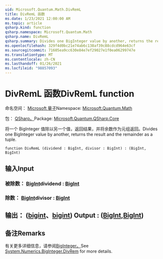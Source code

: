 ```yaml
---
uid: Microsoft.Quantum.Math.DivRemL
title: DivRemL 函数
ms.date: 1/23/2021 12:00:00 AM
ms.topic: article
qsharp.kind: function
qsharp.namespace: Microsoft.Quantum.Math
qsharp.name: DivRemL
qsharp.summary: Divides one BigInteger value by another, returns the result and the remainder as a tuple.
ms.openlocfilehash: 329f4d0bc21e74ab6c138af39c88cdcd964e63cf
ms.sourcegitcommit: 71605ea9cc630e84e7ef29027e1f0ea06299747e
ms.translationtype: MT
ms.contentlocale: zh-CN
ms.lasthandoff: 01/26/2021
ms.locfileid: "98857093"
---
```

# <a name="divreml-function"></a><span data-ttu-id="d13de-102">DivRemL 函数</span><span class="sxs-lookup"><span data-stu-id="d13de-102">DivRemL function</span></span>

<span data-ttu-id="d13de-103">命名空间： [Microsoft 量子](xref:Microsoft.Quantum.Math)</span><span class="sxs-lookup"><span data-stu-id="d13de-103">Namespace: [Microsoft.Quantum.Math](xref:Microsoft.Quantum.Math)</span></span>

<span data-ttu-id="d13de-104">包： [QSharp。](https://nuget.org/packages/Microsoft.Quantum.QSharp.Core)</span><span class="sxs-lookup"><span data-stu-id="d13de-104">Package: [Microsoft.Quantum.QSharp.Core](https://nuget.org/packages/Microsoft.Quantum.QSharp.Core)</span></span>


<span data-ttu-id="d13de-105">将一个 BigInteger 值除以另一个值，返回结果，并将余数作为元组返回。</span><span class="sxs-lookup"><span data-stu-id="d13de-105">Divides one BigInteger value by another, returns the result and the remainder as a tuple.</span></span>

```qsharp
function DivRemL (dividend : BigInt, divisor : BigInt) : (BigInt, BigInt)
```


## <a name="input"></a><span data-ttu-id="d13de-106">输入</span><span class="sxs-lookup"><span data-stu-id="d13de-106">Input</span></span>

### <a name="dividend--bigint"></a><span data-ttu-id="d13de-107">被除数： [BigInt](xref:microsoft.quantum.lang-ref.bigint)</span><span class="sxs-lookup"><span data-stu-id="d13de-107">dividend : [BigInt](xref:microsoft.quantum.lang-ref.bigint)</span></span>




### <a name="divisor--bigint"></a><span data-ttu-id="d13de-108">除数： [BigInt](xref:microsoft.quantum.lang-ref.bigint)</span><span class="sxs-lookup"><span data-stu-id="d13de-108">divisor : [BigInt](xref:microsoft.quantum.lang-ref.bigint)</span></span>





## <a name="output--bigintbigint"></a><span data-ttu-id="d13de-109">输出： ([bigint](xref:microsoft.quantum.lang-ref.bigint)、[bigint](xref:microsoft.quantum.lang-ref.bigint)) </span><span class="sxs-lookup"><span data-stu-id="d13de-109">Output : ([BigInt](xref:microsoft.quantum.lang-ref.bigint),[BigInt](xref:microsoft.quantum.lang-ref.bigint))</span></span>



## <a name="remarks"></a><span data-ttu-id="d13de-110">备注</span><span class="sxs-lookup"><span data-stu-id="d13de-110">Remarks</span></span>

<span data-ttu-id="d13de-111">有关更多详细信息，请参阅[BigInteger。](https://docs.microsoft.com/dotnet/api/system.numerics.biginteger.divrem)</span><span class="sxs-lookup"><span data-stu-id="d13de-111">See [System.Numerics.BigInteger.DivRem](https://docs.microsoft.com/dotnet/api/system.numerics.biginteger.divrem) for more details.</span></span>